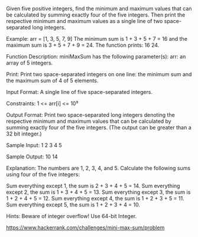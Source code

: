 Given five positive integers, find the minimum and maximum values
that can be calculated by summing exactly four of the five integers.
Then print the respective minimum and maximum values
as a single line of two space-separated long integers.

Example:
arr = [1, 3, 5, 7, 9]
The minimum sum is 1 + 3 + 5 + 7 = 16  and the maximum sum is 3 + 5 + 7 + 9 = 24.
The function prints: 16 24.

Function Description:
miniMaxSum has the following parameter(s): arr: an array of 5 integers.

Print:
Print two space-separated integers on one line:
the minimum sum and the maximum sum of 4 of 5 elements.

Input Format:
A single line of five space-separated integers.

Constraints:
1 <= arr[i] <= 10⁹

Output Format:
Print two space-separated long integers denoting the respective minimum and maximum values
that can be calculated by summing exactly four of the five integers.
(The output can be greater than a 32 bit integer.)

Sample Input:
1 2 3 4 5

Sample Output:
10 14

Explanation:
The numbers are 1, 2, 3, 4, and 5. Calculate the following sums using four of the five integers:

Sum everything except 1, the sum is 2 + 3 + 4 + 5 = 14.
Sum everything except 2, the sum is 1 + 3 + 4 + 5 = 13.
Sum everything except 3, the sum is 1 + 2 + 4 + 5 = 12.
Sum everything except 4, the sum is 1 + 2 + 3 + 5 = 11.
Sum everything except 5, the sum is 1 + 2 + 3 + 4 = 10.

Hints: Beware of integer overflow! Use 64-bit Integer.

https://www.hackerrank.com/challenges/mini-max-sum/problem
